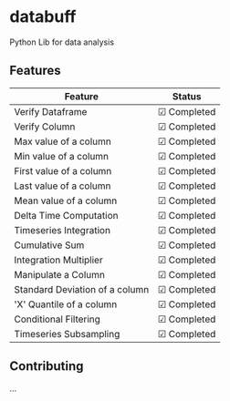 # databuff

Python Lib for data analysis

## Features

| Feature                 | Status            |
| ----------------------- | ----------------- |
| Verify Dataframe        | &#9745; Completed |
| Verify Column           | &#9745; Completed |
| Max value of a column   | &#9745; Completed |
| Min value of a column   | &#9745; Completed |
| First value of a column | &#9745; Completed |
| Last value of a column  | &#9745; Completed |
| Mean value of a column  | &#9745; Completed |
| Delta Time Computation  | &#9745; Completed |
| Timeseries Integration  | &#9745; Completed |
| Cumulative Sum          | &#9745; Completed |
| Integration Multiplier  | &#9745; Completed |
| Manipulate a Column     | &#9745; Completed |
| Standard Deviation of a column  | &#9745; Completed     |
| 'X' Quantile of a column  | &#9745; Completed     |
| Conditional Filtering   | &#9745; Completed     |
| Timeseries Subsampling  | &#9745; Completed     |




## Contributing

...